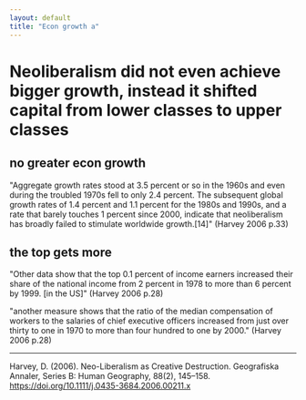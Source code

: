 ```yaml
---
layout: default
title: "Econ growth a"
---
```


# Neoliberalism did not even achieve bigger growth, instead it shifted capital from lower classes to upper classes 

## no greater econ growth
"Aggregate growth rates stood at 3.5 percent or so in the 1960s and even during       the troubled 1970s fell to only 2.4 percent. The subsequent global growth rates       of 1.4 percent and 1.1 percent for the 1980s and 1990s, and a rate that barely       touches 1 percent since 2000, indicate that neoliberalism has broadly failed to       stimulate worldwide growth.[14]" (Harvey 2006 p.33)

## the top gets more 
"Other data show that the top 0.1 percent of income earners increased their share of the national income from 2 percent in 1978 to more than 6 percent by 1999. [in the US]" (Harvey 2006 p.28)

"another measure shows that the ratio of the median compensation of workers to the salaries of chief executive officers increased from just over thirty to one in 1970 to more than four hundred to one by 2000." (Harvey 2006 p.28)


______
Harvey, D. (2006). Neo-Liberalism as Creative Destruction. Geografiska Annaler, Series B: Human Geography, 88(2), 145–158. https://doi.org/10.1111/j.0435-3684.2006.00211.x

